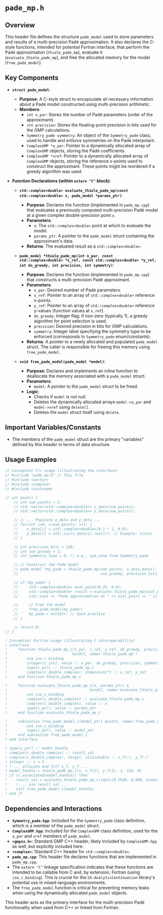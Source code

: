 # `pade_mp.h`

## Overview

This header file defines the structure `pade_model` used to store parameters and results of a multi-precision Padé approximation. It also declares the C-style functions, intended for potential Fortran interface, that perform the Padé approximation (`thiele_pade_mp`), evaluate it (`evaluate_thiele_pade_mp`), and free the allocated memory for the model (`free_pade_model`).

## Key Components

- **`struct pade_model`**:
    - **Purpose**: A C-style struct to encapsulate all necessary information about a Padé model constructed using multi-precision arithmetic.
    - **Members**:
        - `int n_par`: Stores the number of Padé parameters (order of the approximant).
        - `int precision`: Stores the floating-point precision in bits used for the GMP calculations.
        - `Symmetry_pade symmetry`: An object of the `Symmetry_pade` class, used to handle and enforce symmetries on the Padé interpolant.
        - `ComplexGMP *a_par`: Pointer to a dynamically allocated array of `ComplexGMP` objects, storing the Padé coefficients.
        - `ComplexGMP *xref`: Pointer to a dynamically allocated array of `ComplexGMP` objects, storing the reference x-points used to construct the approximant. These points might be reordered if a greedy algorithm was used.

- **Function Declarations (within `extern "C"` block)**:
    - **`std::complex<double> evaluate_thiele_pade_mp(const std::complex<double> x, pade_model *params_ptr)`**:
        - **Purpose**: Declares the function (implemented in `pade_mp.cpp`) that evaluates a previously computed multi-precision Padé model at a given complex double-precision point `x`.
        - **Parameters**:
            - `x`: The `std::complex<double>` point at which to evaluate the model.
            - `params_ptr`: A pointer to the `pade_model` struct containing the approximant's data.
        - **Returns**: The evaluated result as a `std::complex<double>`.

    - **`pade_model *thiele_pade_mp(int n_par, const std::complex<double> *x_ref, const std::complex<double> *y_ref, int do_greedy, int precision, int symmetry)`**:
        - **Purpose**: Declares the function (implemented in `pade_mp.cpp`) that constructs a multi-precision Padé approximant.
        - **Parameters**:
            - `n_par`: Desired number of Padé parameters.
            - `x_ref`: Pointer to an array of `std::complex<double>` reference x-points.
            - `y_ref`: Pointer to an array of `std::complex<double>` reference y-values (function values at `x_ref`).
            - `do_greedy`: Integer flag; if non-zero (typically 1), a greedy algorithm for point selection is used.
            - `precision`: Desired precision in bits for GMP calculations.
            - `symmetry`: Integer label specifying the symmetry type to be enforced (corresponds to `Symmetry_pade` enum/constants).
        - **Returns**: A pointer to a newly allocated and populated `pade_model` struct. The caller is responsible for freeing this memory using `free_pade_model`.

    - **`void free_pade_model(pade_model *model)`**:
        - **Purpose**: Declares and implements an inline function to deallocate the memory associated with a `pade_model` struct.
        - **Parameters**:
            - `model`: A pointer to the `pade_model` struct to be freed.
        - **Logic**:
            - Checks if `model` is not null.
            - Deletes the dynamically allocated arrays `model->a_par` and `model->xref` using `delete[]`.
            - Deletes the `model` struct itself using `delete`.

## Important Variables/Constants

- The members of the `pade_model` struct are the primary "variables" defined by this header in terms of data structure.

## Usage Examples

```cpp
// Conceptual C++ usage (illustrating the interface)
// #include "pade_mp.h" // This file
// #include <vector>
// #include <complex>
// #include <iostream>

// int main() {
    // int num_points = 5;
    // std::vector<std::complex<double>> x_data(num_points);
    // std::vector<std::complex<double>> y_data(num_points);

    // // ... Populate x_data and y_data ...
    // for(int i=0; i<num_points; ++i) {
    //    x_data[i] = std::complex<double>(0.1 * i, 0.0);
    //    y_data[i] = std::sin(x_data[i].real()); // Example: sin(x)
    // }

    // int precision_bits = 128;
    // int use_greedy = 1;
    // int symmetry_type = 0; // e.g., sym_none from Symmetry_pade

    // // Construct the Pade model
    // pade_model *my_pade = thiele_pade_mp(num_points, x_data.data(), y_data.data(),
    //                                      use_greedy, precision_bits, symmetry_type);

    // if (my_pade) {
    //     std::complex<double> eval_point(0.25, 0.0);
    //     std::complex<double> result = evaluate_thiele_pade_mp(eval_point, my_pade);
    //     std::cout << "Pade approximation at " << eval_point << " is " << result << std::endl;

    //     // Free the model
    //     free_pade_model(my_pade);
    //     my_pade = nullptr; // Good practice
    // }

    // return 0;
// }
```

```fortran
! Conceptual Fortran usage (illustrating C interoperability)
! interface
!     function thiele_pade_mp_c(n_par, x_ref, y_ref, do_greedy, precision, symmetry) &
!                              bind(C, name='thiele_pade_mp')
!         use iso_c_binding
!         integer(c_int), value :: n_par, do_greedy, precision, symmetry
!         type(c_ptr) :: thiele_pade_mp_c
!         complex(c_double_complex), dimension(*) :: x_ref, y_ref
!     end function thiele_pade_mp_c

!     function evaluate_thiele_pade_mp_c(x, params_ptr) &
!                                      bind(C, name='evaluate_thiele_pade_mp')
!         use iso_c_binding
!         complex(c_double_complex) :: evaluate_thiele_pade_mp_c
!         complex(c_double_complex), value :: x
!         type(c_ptr), value :: params_ptr
!     end function evaluate_thiele_pade_mp_c

!     subroutine free_pade_model_c(model_ptr) bind(C, name='free_pade_model')
!         use iso_c_binding
!         type(c_ptr), value :: model_ptr
!     end subroutine free_pade_model_c
! end interface

! type(c_ptr) :: model_handle
! complex(c_double_complex) :: result_val
! complex(c_double_complex), target, allocatable :: x_f(:), y_f(:)
! integer :: n = 5
! ! ... allocate and fill x_f, y_f ...
! model_handle = thiele_pade_mp_c(n, x_f(1), y_f(1), 1, 128, 0)
! if (c_associated(model_handle)) then
!    result_val = evaluate_thiele_pade_mp_c(cmplx(0.25d0, 0.0d0, kind=c_double_complex), model_handle)
!    ! ... use result_val ...
!    call free_pade_model_c(model_handle)
! end if
```

## Dependencies and Interactions

- **`Symmetry_pade.hpp`**: Included for the `Symmetry_pade` class definition, which is a member of the `pade_model` struct.
- **`ComplexGMP.hpp`**: Included for the `ComplexGMP` class definition, used for the `a_par` and `xref` members of `pade_model`.
- **`<gmpxx.h>`**: Standard GMP C++ header, likely included by `ComplexGMP.hpp` as well, but explicitly included here.
- **`<complex>`**: Standard C++ header for `std::complex<double>`.
- **`pade_mp.cpp`**: This header file declares functions that are implemented in `pade_mp.cpp`.
- The `extern "C"` linkage specification indicates that these functions are intended to be callable from C and, by extension, Fortran (using `iso_c_binding`). This is crucial for the `GX-AnalyticContinuation` library's potential use in mixed-language environments.
- The `free_pade_model` function is critical for preventing memory leaks when using the dynamically allocated `pade_model` objects.

This header acts as the primary interface for the multi-precision Padé functionality when used from C++ or linked from Fortran.
